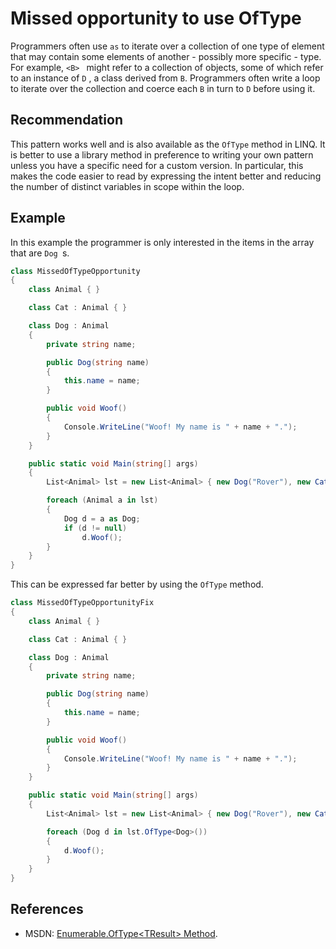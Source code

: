 # Missed opportunity to use OfType
Programmers often use `as` to iterate over a collection of one type of element that may contain some elements of another - possibly more specific - type. For example, `<B> ` might refer to a collection of objects, some of which refer to an instance of `D` , a class derived from `B`. Programmers often write a loop to iterate over the collection and coerce each `B` in turn to `D` before using it.


## Recommendation
This pattern works well and is also available as the `OfType` method in LINQ. It is better to use a library method in preference to writing your own pattern unless you have a specific need for a custom version. In particular, this makes the code easier to read by expressing the intent better and reducing the number of distinct variables in scope within the loop.


## Example
In this example the programmer is only interested in the items in the array that are `Dog `s.


```csharp
class MissedOfTypeOpportunity
{
    class Animal { }

    class Cat : Animal { }

    class Dog : Animal
    {
        private string name;

        public Dog(string name)
        {
            this.name = name;
        }

        public void Woof()
        {
            Console.WriteLine("Woof! My name is " + name + ".");
        }
    }

    public static void Main(string[] args)
    {
        List<Animal> lst = new List<Animal> { new Dog("Rover"), new Cat(), new Dog("Basil") };

        foreach (Animal a in lst)
        {
            Dog d = a as Dog;
            if (d != null)
                d.Woof();
        }
    }
}

```
This can be expressed far better by using the `OfType` method.


```csharp
class MissedOfTypeOpportunityFix
{
    class Animal { }

    class Cat : Animal { }

    class Dog : Animal
    {
        private string name;

        public Dog(string name)
        {
            this.name = name;
        }

        public void Woof()
        {
            Console.WriteLine("Woof! My name is " + name + ".");
        }
    }

    public static void Main(string[] args)
    {
        List<Animal> lst = new List<Animal> { new Dog("Rover"), new Cat(), new Dog("Basil") };

        foreach (Dog d in lst.OfType<Dog>())
        {
            d.Woof();
        }
    }
}

```

## References
* MSDN: [Enumerable.OfType&lt;TResult&gt; Method](http://msdn.microsoft.com/en-us/library/bb360913.aspx).
